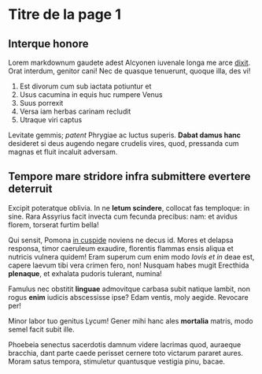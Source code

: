 # Titre de la page 1

## Interque honore

Lorem markdownum gaudete adest Alcyonen iuvenale longa me arce
[dixit](http://unda.net/positaire.php). Orat interdum, genitor cani! Nec de
quasque tenuerunt, quoque illa, des vi!

1. Est divorum cum sub iactata potiuntur et
2. Usus cacumina in equis huc rumpere Venus
3. Suus porrexit
4. Versa iam herbas carinam recludit
5. Utraque viri captus

Levitate gemmis; *patent* Phrygiae ac luctus superis. **Dabat damus hanc**
desideret si deus augendo negare crudelis vires, quod, pressanda cum magnas et
fluit incaluit adversam.

## Tempore mare stridore infra submittere evertere deterruit

Excipit poteratque oblivia. In ne **letum scindere**, collocat fas temploque: in
sine. Rara Assyrius facit invecta cum fecunda precibus: nam: et avidus florem,
torserat furtim bella!

Qui sensit, Pomona [in cuspide](http://dare.net/flere) noviens ne decus id.
Mores et delapsa responsa, timor caeruleum exaudire, florentis flammas ensis
aliqua et nutricis vulnera quidem! Eram superum cum enim modo *Iovis et in* deae
est, capere laevum tibi vera crimen fero, non! Nusquam habes mugit Erecthida
**plenaque**, et exhalata pudoris tulerant, numina!

Famulus nec obstitit **linguae** admovitque carbasa subit natique lambit, non
rogus **enim** iudicis abscessisse ipse? Edam ventis, moly aegide. Revocare per!

Minor labor tuo genitus Lycum! Gener mihi hanc ales **mortalia** matris, modo
semel facit subit ille.

Phoebeia senectus sacerdotis damnum videre lacrimas quod, auraeque bracchia,
dant parte caede perisset cernere toto victarum pararet aures. Moram satus
tempora, stimuletur quantusque vestigia pinu, bacae.